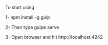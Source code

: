 To start using

1- npm install -g gulp

2- Then type gulpe serve

3- Open browser and hit http://localhost:4242
